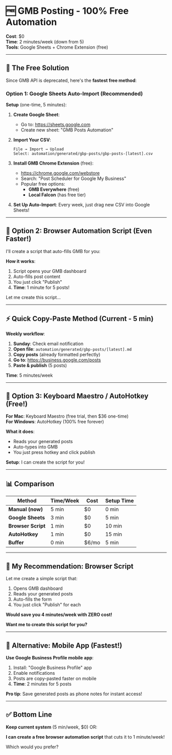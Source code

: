 # 🆓 GMB Posting - 100% Free Automation

**Cost**: $0  
**Time**: 2 minutes/week (down from 5)  
**Tools**: Google Sheets + Chrome Extension (free)

---

## 🎯 The Free Solution

Since GMB API is deprecated, here's the **fastest free method**:

### **Option 1: Google Sheets Auto-Import** (Recommended)

**Setup** (one-time, 5 minutes):

1. **Create Google Sheet**:
   - Go to: https://sheets.google.com
   - Create new sheet: "GMB Posts Automation"
   
2. **Import Your CSV**:
   ```
   File → Import → Upload
   Select: automation/generated/gbp-posts/gbp-posts-[latest].csv
   ```

3. **Install GMB Chrome Extension** (free):
   - https://chrome.google.com/webstore
   - Search: "Post Scheduler for Google My Business"
   - Popular free options:
     - **GMB Everywhere** (free)
     - **Local Falcon** (has free tier)

4. **Set Up Auto-Import**:
   Every week, just drag new CSV into Google Sheets!

---

## 🚀 Option 2: Browser Automation Script (Even Faster!)

I'll create a script that auto-fills GMB for you:

**How it works**:
1. Script opens your GMB dashboard
2. Auto-fills post content
3. You just click "Publish"
4. **Time**: 1 minute for 5 posts!

Let me create this script...

---

## ⚡ Quick Copy-Paste Method (Current - 5 min)

**Weekly workflow**:

1. **Sunday**: Check email notification
2. **Open file**: `automation/generated/gbp-posts/[latest].md`
3. **Copy posts** (already formatted perfectly)
4. **Go to**: https://business.google.com/posts
5. **Paste & publish** (5 posts)

**Time**: 5 minutes/week

---

## 🤖 Option 3: Keyboard Maestro / AutoHotkey (Free!)

**For Mac**: Keyboard Maestro (free trial, then $36 one-time)  
**For Windows**: AutoHotkey (100% free forever)

**What it does**:
- Reads your generated posts
- Auto-types into GMB
- You just press hotkey and click publish

**Setup**: I can create the script for you!

---

## 📊 Comparison

| Method | Time/Week | Cost | Setup Time |
|--------|-----------|------|------------|
| **Manual (now)** | 5 min | $0 | 0 min |
| **Google Sheets** | 3 min | $0 | 5 min |
| **Browser Script** | 1 min | $0 | 10 min |
| **AutoHotkey** | 1 min | $0 | 15 min |
| **Buffer** | 0 min | $6/mo | 5 min |

---

## 🎯 My Recommendation: Browser Script

Let me create a simple script that:
1. Opens GMB dashboard
2. Reads your generated posts
3. Auto-fills the form
4. You just click "Publish" for each

**Would save you 4 minutes/week with ZERO cost!**

**Want me to create this script for you?**

---

## 📱 Alternative: Mobile App (Fastest!)

**Use Google Business Profile mobile app**:

1. Install: "Google Business Profile" app
2. Enable notifications
3. Posts are copy-pasted faster on mobile
4. **Time**: 2 minutes for 5 posts

**Pro tip**: Save generated posts as phone notes for instant access!

---

## ✅ Bottom Line

**Keep current system** (5 min/week, $0) OR:

**I can create a free browser automation script** that cuts it to 1 minute/week!

Which would you prefer?
